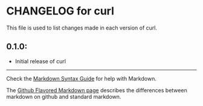 # CHANGELOG for curl

This file is used to list changes made in each version of curl.

## 0.1.0:

* Initial release of curl

- - -
Check the [Markdown Syntax Guide](http://daringfireball.net/projects/markdown/syntax) for help with Markdown.

The [Github Flavored Markdown page](http://github.github.com/github-flavored-markdown/) describes the differences between markdown on github and standard markdown.
